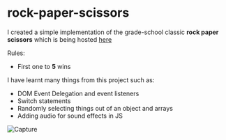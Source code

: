 # rock-paper-scissors

I created a simple implementation of the grade-school classic **rock paper scissors** which is being hosted [here](https://abasher423.github.io/rock-paper-scissors/)

Rules:
- First one to **5** wins

I have learnt many things from this project such as:

- DOM Event Delegation and event listeners
- Switch statements
- Randomly selecting things out of an object and arrays
- Adding audio for sound effects in JS

![Capture](https://user-images.githubusercontent.com/56160528/100920576-3bbe4080-34d3-11eb-9d30-07b767c42667.PNG)

